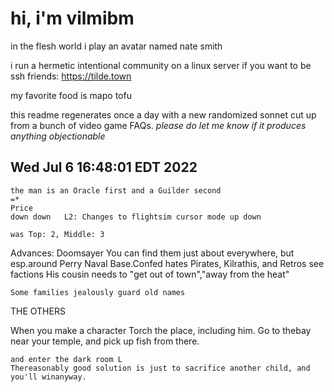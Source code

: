 # hi, i'm vilmibm

in the flesh world i play an avatar named nate smith

i run a hermetic intentional community on a linux server if you want to be ssh friends: https://tilde.town

my favorite food is mapo tofu

this readme regenerates once a day with a new randomized sonnet cut up from a bunch of video game FAQs.
_please do let me know if it produces anything objectionable_

## Wed Jul  6 16:48:01 EDT 2022

    the man is an Oracle first and a Guilder second
    =*
    Price
    down down 	L2: Changes to flightsim cursor mode up down
    
    was Top: 2, Middle: 3
     Advances: Doomsayer
    You can find them just about everywhere, but esp.around Perry Naval Base.Confed hates Pirates, Kilrathis, and Retros see factions
    His cousin needs to "get out of town","away from the heat"
    
    Some families jealously guard old names
      THE OTHERS  When you make a character
    Torch the place, including him.
    Go to thebay near your temple, and pick up fish from there.
    
    and enter the dark room L
    Thereasonably good solution is just to sacrifice another child, and you'll winanyway.
